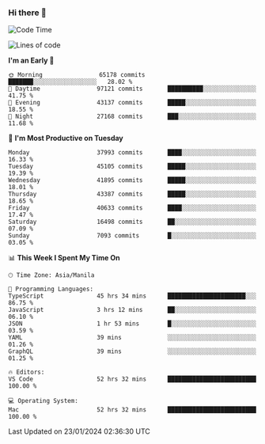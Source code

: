 ### Hi there 👋

<!--START_SECTION:waka-->
![Code Time](http://img.shields.io/badge/Code%20Time-4%2C775%20hrs%2021%20mins-blue)

![Lines of code](https://img.shields.io/badge/From%20Hello%20World%20I%27ve%20Written-107.4%20million%20lines%20of%20code-blue)

**I'm an Early 🐤** 

```text
🌞 Morning                65178 commits       ███████░░░░░░░░░░░░░░░░░░   28.02 % 
🌆 Daytime                97121 commits       ██████████░░░░░░░░░░░░░░░   41.75 % 
🌃 Evening                43137 commits       █████░░░░░░░░░░░░░░░░░░░░   18.55 % 
🌙 Night                  27168 commits       ███░░░░░░░░░░░░░░░░░░░░░░   11.68 % 
```
📅 **I'm Most Productive on Tuesday** 

```text
Monday                   37993 commits       ████░░░░░░░░░░░░░░░░░░░░░   16.33 % 
Tuesday                  45105 commits       █████░░░░░░░░░░░░░░░░░░░░   19.39 % 
Wednesday                41895 commits       █████░░░░░░░░░░░░░░░░░░░░   18.01 % 
Thursday                 43387 commits       █████░░░░░░░░░░░░░░░░░░░░   18.65 % 
Friday                   40633 commits       ████░░░░░░░░░░░░░░░░░░░░░   17.47 % 
Saturday                 16498 commits       ██░░░░░░░░░░░░░░░░░░░░░░░   07.09 % 
Sunday                   7093 commits        █░░░░░░░░░░░░░░░░░░░░░░░░   03.05 % 
```


📊 **This Week I Spent My Time On** 

```text
🕑︎ Time Zone: Asia/Manila

💬 Programming Languages: 
TypeScript               45 hrs 34 mins      ██████████████████████░░░   86.75 % 
JavaScript               3 hrs 12 mins       ██░░░░░░░░░░░░░░░░░░░░░░░   06.10 % 
JSON                     1 hr 53 mins        █░░░░░░░░░░░░░░░░░░░░░░░░   03.59 % 
YAML                     39 mins             ░░░░░░░░░░░░░░░░░░░░░░░░░   01.26 % 
GraphQL                  39 mins             ░░░░░░░░░░░░░░░░░░░░░░░░░   01.25 % 

🔥 Editors: 
VS Code                  52 hrs 32 mins      █████████████████████████   100.00 % 

💻 Operating System: 
Mac                      52 hrs 32 mins      █████████████████████████   100.00 % 
```


 Last Updated on 23/01/2024 02:36:30 UTC
<!--END_SECTION:waka-->


<!--
**rad182/rad182** is a ✨ _special_ ✨ repository because its `README.md` (this file) appears on your GitHub profile.

Here are some ideas to get you started:

- 🔭 I’m currently working on ...
- 🌱 I’m currently learning ...
- 👯 I’m looking to collaborate on ...
- 🤔 I’m looking for help with ...
- 💬 Ask me about ...
- 📫 How to reach me: ...
- 😄 Pronouns: ...
- ⚡ Fun fact: ...
-->
